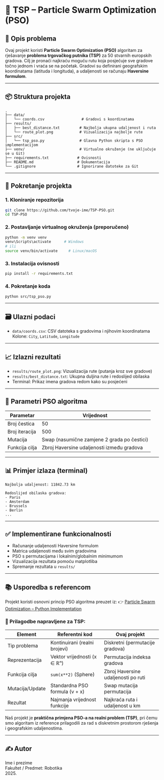 # 🛫 TSP – Particle Swarm Optimization (PSO)

## 📌 Opis problema

Ovaj projekt koristi **Particle Swarm Optimization (PSO)** algoritam za rješavanje **problema trgovačkog putnika (TSP)** za 50 stvarnih europskih gradova. Cilj je pronaći najkraću moguću rutu koja posjećuje sve gradove točno jednom i vraća se na početak. Gradovi su definirani geografskim koordinatama (latituda i longituda), a udaljenosti se računaju **Haversine formulom**.

---

## 📦 Struktura projekta

```
.
├── data/
│   └── coords.csv                 # Gradovi s koordinatama
├── results/
│   ├── best_distance.txt         # Najbolja ukupna udaljenost i ruta
│   └── route_plot.png            # Vizualizacija najbolje rute
├── src/
│   └── tsp_pso.py                # Glavna Python skripta s PSO implementacijom
├── venv/                         # Virtualno okruženje (ne uključuje se u Git)
├── requirements.txt             # Ovisnosti
├── README.md                    # Dokumentacija
└── .gitignore                   # Ignorirane datoteke za Git
```

---

## 🚀 Pokretanje projekta

### 1. Kloniranje repozitorija

```bash
git clone https://github.com/tvoje-ime/TSP-PSO.git
cd TSP-PSO
```

### 2. Postavljanje virtualnog okruženja (preporučeno)

```bash
python -m venv venv
venv\Scripts\activate      # Windows
# ili
source venv/bin/activate     # Linux/macOS
```

### 3. Instalacija ovisnosti

```bash
pip install -r requirements.txt
```

### 4. Pokretanje koda

```bash
python src/tsp_pso.py
```

---

## 🗃️ Ulazni podaci

- `data/coords.csv`: CSV datoteka s gradovima i njihovim koordinatama  
  Kolone: `City`, `Latitude`, `Longitude`

---

## 📈 Izlazni rezultati

- `results/route_plot.png`: Vizualizacija rute (putanja kroz sve gradove)
- `results/best_distance.txt`: Ukupna duljina rute i redoslijed obilaska
- Terminal: Prikaz imena gradova redom kako su posjećeni

---

## 🔧 Parametri PSO algoritma

| Parametar      | Vrijednost                                  |
| -------------- | ------------------------------------------- |
| Broj čestica   | 50                                          |
| Broj iteracija | 500                                         |
| Mutacija       | Swap (nasumične zamjene 2 grada po čestici) |
| Funkcija cilja | Zbroj Haversine udaljenosti između gradova  |

---

## 📊 Primjer izlaza (terminal)

```
Najbolja udaljenost: 11842.73 km

Redoslijed obilaska gradova:
- Paris
- Amsterdam
- Brussels
- Berlin
...
```

---

## ✅ Implementirane funkcionalnosti

- Računanje udaljenosti Haversine formulom
- Matrica udaljenosti među svim gradovima
- PSO s permutacijama i lokalnim/globalnim minimumom
- Vizualizacija rezultata pomoću matplotliba
- Spremanje rezultata u `results/`

---

## 📚 Usporedba s referencom

Projekt koristi osnovni princip PSO algoritma preuzet iz:
👉 [Particle Swarm Optimization – Python Implementation](https://medium.com/@yahiazakaria445/particle-swarm-optimization-pso-algorithm-in-python-9960a1858435)

### 🔄 Prilagodbe napravljene za TSP:

| Element         | Referentni kod                 | Ovaj projekt                        |
| --------------- | ------------------------------ | ----------------------------------- |
| Tip problema    | Kontinuirani (realni brojevi)  | Diskretni (permutacije gradova)     |
| Reprezentacija  | Vektor vrijednosti (x ∈ ℝⁿ)    | Permutacija indeksa gradova         |
| Funkcija cilja  | `sum(x**2)` (Sphere)           | Zbroj Haversine udaljenosti po ruti |
| Mutacija/Update | Standardna PSO formula (v + x) | Swap mutacija permutacija           |
| Rezultat        | Najmanja vrijednost funkcije   | Najkraća ruta i udaljenost u km     |

Naš projekt je **praktična primjena PSO-a na realni problem (TSP)**, pri čemu smo algoritam iz reference prilagodili za rad s diskretnim prostorom rješenja i geografskim udaljenostima.

---

## ✍️ Autor

Ime i prezime  
Fakultet / Predmet: Robotika  
2025.
